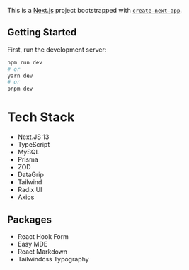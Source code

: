 This is a [Next.js](https://nextjs.org/) project bootstrapped with [`create-next-app`](https://github.com/vercel/next.js/tree/canary/packages/create-next-app).

## Getting Started

First, run the development server:

```bash
npm run dev
# or
yarn dev
# or
pnpm dev
```

# Tech Stack

- Next.JS 13
- TypeScript
- MySQL
- Prisma
- ZOD
- DataGrip
- Tailwind
- Radix UI
- Axios

## Packages

- React Hook Form
- Easy MDE
- React Markdown
- Tailwindcss Typography
